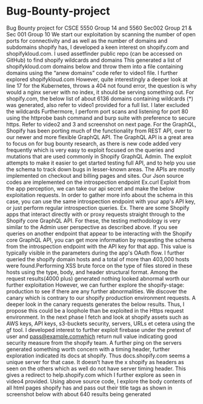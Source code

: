 # Bug-Bounty-project
Bug Bounty project for CSCE 5550 Group 14 and 5560 Sec002 Group 21 &amp; Sec 001 Group 10
We start our exploitation by scanning the number of open ports for connectivity and as well as the number of domains and subdomains shopify has, I developed a keen interest on shopify.com and shopifykloud.com. I used assetfinder public repo (can be accessed on GitHub) to find shopify wildcards and domains
This generated a list of shopifykloud.com domains below and throw them into a file containing 
domains using the “anew domains” code refer to video1 file. 
I further explored shopifykloud.com
However, quite interestingly a deeper look at line 17 for the Kubernetes, throws a 404 not found error, the question is why would a nginx server with no index, it should be serving something out.
For shopify.com, the below list of about 6136 domains containing wildcards (*) was generated, also refer to video1 provided for a full list. I later excluded the wildcards
Furthermore, I perform port scans and listening for port 80 using the httprobe bash command and burp suite with preference to secure https. Refer to video2 and 3 and screenshot on next  page.
For the GraphQL, Shopify has been porting much of the functionality from REST API, over to our newer and more flexible GraphQL API. The GraphQL API is a great area to focus on for bug bounty research, as there is new code added very frequently which is very easy to exploit focused on the queries and mutations that are used commonly in Shopify GraphQL Admin. The exploit attempts to make it easier to get started testing full API, and to help you use the schema to track down bugs in lesser-known areas. The APIs are mostly implemented on checkout and billing pages and sites. Our Json source codes are implemented on the introspection endpoint Ex.curl
Exploit from the app perception, we can take our api secret and make the below exploitation requests.
In order to gather more info about the schema in this case, you can use the same introspection endpoint with your app's API key, or just perform regular introspection queries. Ex. There are some Shopify apps that interact directly with or proxy requests straight through to the Shopify core GraphQL API. For these, the testing methodology is very similar to the Admin user perspective as described above. If you see queries on another endpoint that appear to be interacting with the Shopify core GraphQL API, you can get more information by requesting the schema from the introspection endpoint with the API key for that app. This value is typically visible in the parameters during the app's OAuth flow.
I further queried the shopify domain hosts and a total of more than 403,000 hosts were found.Performing XSS brute force on the type of files stored in these hosts using the type, body, and header structural format. Among the request results(4000 plus) generated nothing looked abnormal worth our further exploitation
However, we can further explore the shopify-stage: production to see if there are any further abnormalities. We discover the canary which is contrary to our shopify production environment requests.
A deeper look in the canary requests generates the below results.
Thus, I propose this could be a loophole than be exploited in the Https request environment.
In the next phase I fetch and look at shopify assets such as AWS keys, API keys, s3-buckets security, servers, URLs et cetera using the gf tool.
I developed interest to further exploit firebase under the pretext of user and pass@example.comwhich return null value indicating good security measure from the shopify team. A further ping on the servers generated something worth concern with a timing header, further exploration indicated its docs at shopify.
Thus docs.shopify.com seems a unique server for that case. It doesn’t have the x shopify as headers as seen on the others which as well do not have server timing header. This gives a redirect to help.shopify.com which I further explore as seen in video4 provided.
Using above source code, I explore the body contents of all html pages shopify has and pass out their title tags as shown in screenshot below with about 640 results being generated

